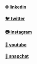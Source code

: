#### [🌐 linkedin](https://www.linkedin.com/in/arteeh)

#### [🐦 twitter](https://www.twitter.com/arteehlive)

#### [📷 instagram](https://www.instagram.com/arteehlive)

#### [🎥 youtube](https://www.youtube.com/channel/UCml0vYEmvmLs0Splgtj4D5g/)

#### [👻 snapchat](https://www.snapchat.com/add/arteehlive)

